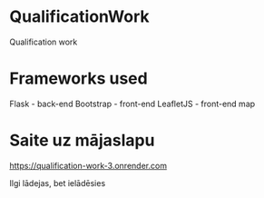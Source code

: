# QualificationWork

Qualification work

# Frameworks used

Flask - back-end
Bootstrap - front-end
LeafletJS - front-end map

# Saite uz mājaslapu

https://qualification-work-3.onrender.com

Ilgi lādejas, bet ielādēsies
